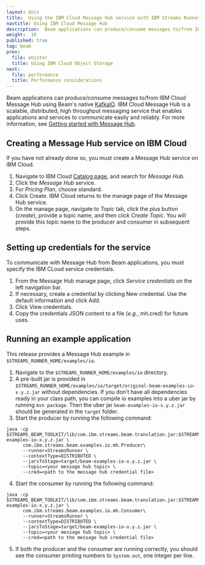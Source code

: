 ```yaml
---
layout: docs
title:  Using the IBM Cloud Message Hub service with IBM Streams Runner for Apache Beam
navtitle: Using IBM Cloud Message Hub
description:  Beam applications can produce/consume messages to/from IBM Cloud Message Hub using Beam's native KafkaIO.
weight:  10
published: true
tag: beam
prev:
  file: objstor
  title: Using IBM Cloud Object Storage
next:
  file: performance
  title: Performance considerations
---
```


Beam applications can produce/consume messages to/from IBM Cloud Message Hub
using Beam's native [KafkaIO](https://beam.apache.org/documentation/sdks/javadoc/2.4.0/org/apache/beam/sdk/io/kafka/KafkaIO.html).
IBM Cloud Message Hub is a scalable, distributed, high throughput messaging
service that enables applications and services to communicate easily and
reliably. For more information, see [Getting started with Message Hub](https://console.bluemix.net/docs/services/MessageHub/index.html).

## Creating a Message Hub service on IBM Cloud

If you have not already done so, you must create a Message Hub service on IBM Cloud.

1. Navigate to IBM Cloud [Catalog page](https://console.bluemix.net/catalog/), and search for *Message Hub*.
2. Click the *Message Hub* service.
3. For *Pricing Plan*, choose standard.
4. Click Create. IBM Cloud returns to the manage page of the Message Hub service.
5. On the manage page, navigate to *Topic* tab, click the plus button (*create*), provide a topic name, and then click *Create Topic*. You will provide this topic name to the producer and consumer in subsequent steps.

## Setting up credentials for the service

To communicate with Message Hub from Beam applications, you must specify the
IBM CLoud service credentials.

1. From the Message Hub manage page, click *Service credentials* on the left navigation bar.
2. If necessary, create a credential by clicking New credential. Use the default information and click Add.
3. Click View credentials.
4. Copy the credentials JSON content to a file (_e.g._, mh.cred) for future uses.

## Running an example application

This release provides a Message Hub example in `$STREAMS_RUNNER_HOME/examples/io`.

1. Navigate to the `$STREAMS_RUNNER_HOME/examples/io` directory.
2. A pre-built jar is provided in `$STREAMS_RUNNER_HOME/examples/io/target/original-beam-examples-io-x.y.z.jar`
without dependencies. If you don't have all dependencies ready in your class path, you can compile io examples
into a uber jar by running `mvn package`. Then the uber jar `beam-examples-io-x.y.z.jar` should be generated in
the `target` folder.
3. Start the producer by running the following command:

  ```
  java -cp $STREAMS_BEAM_TOOLKIT/lib/com.ibm.streams.beam.translation.jar:$STREAMS_INSTALL/lib/com.ibm.streams.operator.samples.jar:target/beam-examples-io-x.y.z.jar \
        com.ibm.streams.beam.examples.io.mh.Producer\
        --runner=StreamsRunner \
        --contextType=DISTRIBUTED \
        --jarsToStage=target/beam-examples-io-x.y.z.jar \
        --topic=<your message hub topic> \
        --cred=<path to the message hub credential file>
  ```
4. Start the consumer by running the following command:
  ```
  java -cp $STREAMS_BEAM_TOOLKIT/lib/com.ibm.streams.beam.translation.jar:$STREAMS_INSTALL/lib/com.ibm.streams.operator.samples.jar:target/beam-examples-io-x.y.z.jar \
        com.ibm.streams.beam.examples.io.mh.Consumer\
        --runner=StreamsRunner \
        --contextType=DISTRIBUTED \
        --jarsToStage=target/beam-examples-io-x.y.z.jar \
        --topic=<your message hub topic> \
        --cred=<path to the message hub credential file>
  ```
5. If both the producer and the consumer are running correctly, you should see the consumer printing
numbers to `System.out`, one integer per line.
